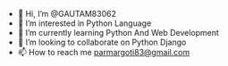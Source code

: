 - 👋 Hi, I’m @GAUTAM83062
- 👀 I’m interested in Python Language
- 🌱 I’m currently learning Python And Web Development
- 💞️ I’m looking to collaborate on Python Django
- 📫 How to reach me parmargoti83@gmail.com

<!---
GAUTAM83062/GAUTAM83062 is a ✨ special ✨ repository because its `README.md` (this file) appears on your GitHub profile.
You can click the Preview link to take a look at your changes.
--->
